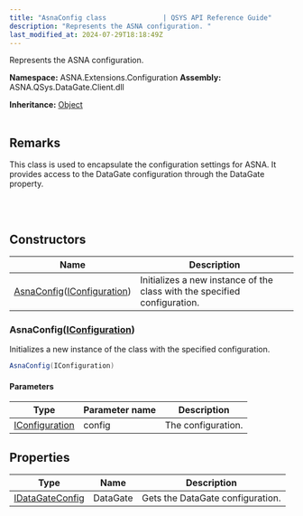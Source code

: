 ```yaml
---
title: "AsnaConfig class              | QSYS API Reference Guide"
description: "Represents the ASNA configuration. "
last_modified_at: 2024-07-29T18:18:49Z
---
```


Represents the ASNA configuration.

**Namespace:** ASNA.Extensions.Configuration
**Assembly:** ASNA.QSys.DataGate.Client.dll

**Inheritance:** [Object](https://docs.microsoft.com/en-us/dotnet/api/system.object)
<br>
<br>

## Remarks
This class is used to encapsulate the configuration settings for ASNA. It provides access to the DataGate configuration through the DataGate property.

<br>
<br>

## Constructors

| Name | Description |
| --- | --- |
| [AsnaConfig](#asnaconfigiconfiguration)([IConfiguration](https://learn.microsoft.com/en-us/dotnet/api/microsoft.extensions.configuration.iconfiguration?view=net-8.0)) | Initializes a new instance of the  class with the specified configuration.

### AsnaConfig([IConfiguration](https://learn.microsoft.com/en-us/dotnet/api/microsoft.extensions.configuration.iconfiguration?view=net-8.0))

Initializes a new instance of the  class with the specified configuration.

```cs
AsnaConfig(IConfiguration)
```

#### Parameters

| Type | Parameter name | Description
| --- | --- | ---
| [IConfiguration](https://learn.microsoft.com/en-us/dotnet/api/microsoft.extensions.configuration.iconfiguration?view=net-8.0) | config | The configuration.

## Properties

| Type | Name | Description
| --- | --- | --- 
| [IDataGateConfig](/reference/datagate/extensions-configuration/i-datagate-config.html) | DataGate | Gets the DataGate configuration. |
